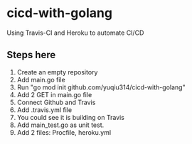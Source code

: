 # cicd-with-golang

Using Travis-CI and Heroku to automate CI/CD

## Steps here
1. Create an empty repository
2. Add main.go file
3. Run "go mod init github.com/yuqiu314/cicd-with-golang"
4. Add 2 GET in main.go file
5. Connect Github and Travis
6. Add .travis.yml file
7. You could see it is building on Travis
8. Add main_test.go as unit test.
9. Add 2 files: Procfile, heroku.yml